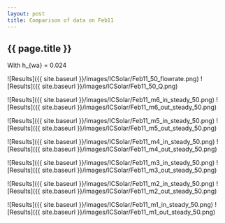 ```yaml
---
layout: post
title: Comparison of data on Feb11
---
```

{{ page.title }}
-----------------
With h_{wa} = 0.024

![Results]({{ site.baseurl }}/images/ICSolar/Feb11_50_flowrate.png) ![Results]({{ site.baseurl }}/images/ICSolar/Feb11_50_Q.png)

![Results]({{ site.baseurl }}/images/ICSolar/Feb11_m6_in_steady_50.png) ![Results]({{ site.baseurl }}/images/ICSolar/Feb11_m6_out_steady_50.png)

![Results]({{ site.baseurl }}/images/ICSolar/Feb11_m5_in_steady_50.png) ![Results]({{ site.baseurl }}/images/ICSolar/Feb11_m5_out_steady_50.png)

![Results]({{ site.baseurl }}/images/ICSolar/Feb11_m4_in_steady_50.png) ![Results]({{ site.baseurl }}/images/ICSolar/Feb11_m4_out_steady_50.png)

![Results]({{ site.baseurl }}/images/ICSolar/Feb11_m3_in_steady_50.png) ![Results]({{ site.baseurl }}/images/ICSolar/Feb11_m3_out_steady_50.png)

![Results]({{ site.baseurl }}/images/ICSolar/Feb11_m2_in_steady_50.png) ![Results]({{ site.baseurl }}/images/ICSolar/Feb11_m2_out_steady_50.png)

![Results]({{ site.baseurl }}/images/ICSolar/Feb11_m1_in_steady_50.png) ![Results]({{ site.baseurl }}/images/ICSolar/Feb11_m1_out_steady_50.png)

